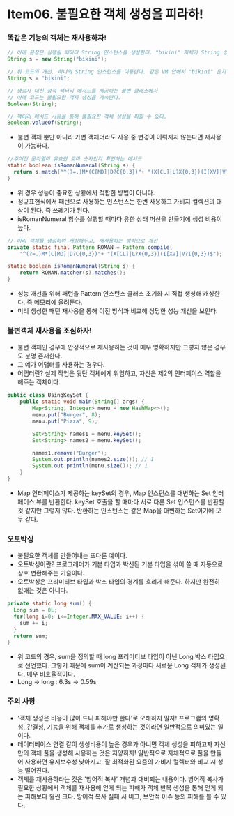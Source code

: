 # Item06. 불필요한 객체 생성을 피라하!



### 똑같은 기능의 객체는 재사용하자!

```java
// 아래 문장은 실행될 때마다 String 인스턴스를 생성한다. "bikini" 자체가 String 생성자로 만들어내려는 결과와 완전동일하다.
String s = new String("bikini");

// 위 코드의 개선. 하나의 String 인스턴스를 이용한다. 같은 VM 안에서 "bikini" 문자열 리터럴 사용은 이 객체를 재사용함이 보장된다.
String s = "bikini";
```

```java
// 생성자 대신 정적 팩터리 메서드를 제공하는 불변 클래스에서
// 아래 코드는 불필요한 객체 생성을 계속한다.
Boolean(String);

// 팩터리 메서드 사용을 통해 불필요한 객체 생성을 피할 수 있다.
Boolean.valueOf(String);
```

- 불변 객체 뿐만 아니라 가변 객체더라도 사용 중 변경이 이뤄지지 않는다면 재사용이 가능하다.



```java
//주어진 문자열이 유효한 로마 숫자인지 확인하는 메서드
static boolean isRomanNumeral(String s) {
  return s.match("^(?=.)M*(C[MD]|D?C{0,3})"+ "(X[CL]|L?X{0,3})(I[XV]|V?I{0,3})$"));
}
```
-  위 경우 성능이 중요한 상황에서 적합한 방법이 아니다.
-  정규표현식에서 패턴으로 사용하는 인스턴스는 한번 사용하고 가비지 컬렉션의 대상이 된다. 즉 쓰레기가 된다.
-  isRomanNumeral 함수를 실행할 때마다 유한 상태 머신을 만들기에 생성 비용이 높다.

```java
// 미리 객체를 생성하여 캐싱해두고, 재사용하는 방식으로 개선
private static final Pattern ROMAN = Pattern.compile(
    "^(?=.)M*(C[MD]|D?C{0,3})"+ "(X[CL]|L?X{0,3})(I[XV]|V?I{0,3})$");

static boolean isRomanNumeral(String s) {
    return ROMAN.matcher(s).matches();
}
```

- 성능 개선을 위해 패턴을 Pattern 인스턴스 클래스 초기화 시 직접 생성해 캐싱한다. 즉 메모리에 올려둔다. 
- 미리 생성한 패턴 재사용을 통해 이전 방식과 비교해 상당한 성능 개선을 보인다.



### 불변객체 재사용을 조심하자!

- 불변 객체인 경우에 안정적으로 재사용하는 것이 매우 명확하지만 그렇지 않은 경우도 분명 존재한다. 
- 그 예가 어댑터를 사용하는 경우다.
- 어댑터란? 실제 작업은 뒷단 객체에게 위임하고, 자신은 제2의 인터페이스 역할을 해주는 객체이다.

~~~ java
public class UsingKeySet {
    public static void main(String[] args) {
        Map<String, Integer> menu = new HashMap<>();
        menu.put("Burger", 8);
        menu.put("Pizza", 9);

        Set<String> names1 = menu.keySet();
        Set<String> names2 = menu.keySet();

        names1.remove("Burger");
        System.out.println(names2.size()); // 1
        System.out.println(menu.size()); // 1
    }
}
~~~

- Map 인터페이스가 제공하는 keySet의 경우, Map 인스턴스를 대변하는 Set 인터페이스 뷰를 반환한다. keySet 호출을 할 때마다 서로 다른 Set 인스턴스를 반환할 것 같지만 그렇지 않다. 반환하는 인스턴스는 같은 Map을 대변하는 Set이기에 모두 같다.



### 오토박싱

- 불필요한 객체를 만들어내는 또다른 예이다.
- 오토박싱이란? 프로그래머가 기본 타입과 박신된 기본 타입을 섞어 쓸 때 자동으로 상호 변환해주는 기술이다.
- 오토박싱은 프리미티브 타입과 박스 타입의 경계를 흐리게 해준다. 하지만 완전히 없애는 것은 아니다.

~~~java
private static long sum() {
  Long sum = 0L;
  for(long i=0; i<=Integer.MAX_VALUE; i++) {
    sum += i;
  }
  return sum;
}
~~~

- 위 코드의 경우, sum을 정의할 때 long 프리미티브 타입이 아닌 Long 박스 타입으로 선언했다. 그렇기 때문에 sum이 계산되는 과정마다 새로운 Long 객체가 생성된다. 매우 비효율적이다. 
- Long -> long : 6.3s -> 0.59s



### 주의 사항

- '객체 생성은 비용이 많이 드니 피해야만 한다'로 오해하지 말자! 프로그램의 명확성, 간결성, 기능을 위해 객체를 추가로 생성하는 것이라면 일반적으로 의미있는 일이다.
- 데이터베이스 연결 같이 생성비용이 높은 경우가 아니면 객체 생성을 피하고자 자신만의 객체 풀을 생성해 사용하는 것은 지양하자! 일반적으로 자체적으로 풀을 만들어 사용하면 유지보수성 낮아지고, 잘 최적화된 요즘의 가비지 컬렉터와 비교 시 성능 떨어진다.
- 객체를 재사용하라는 것은 '방어적 복사' 개념과 대비되는 내용이다. 방어적 복사가 필요한 상황에서 객체를 재사용해 얻게 되는 피해가 객체 반복 생성을 통해 얻게 되는 피해보다 훨씬 크다. 방어적 복사 실패 시 버그, 보안적 이슈 등의 피해를 볼 수 있다.
